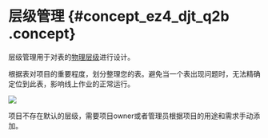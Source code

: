 # 层级管理 {#concept_ez4_djt_q2b .concept}

层级管理用于对表的[物理层级](intl.zh-CN/使用指南/数据开发/表管理.md#section_qw4_wgn_2gb)进行设计。

根据表对项目的重要程度，划分整理您的表。避免当一个表出现问题时，无法精确定位到此表，影响线上作业的正常运行。

![](http://static-aliyun-doc.oss-cn-hangzhou.aliyuncs.com/assets/img/16339/15646520378398_zh-CN.png)

项目不存在默认的层级，需要项目owner或者管理员根据项目的用途和需求手动添加。

